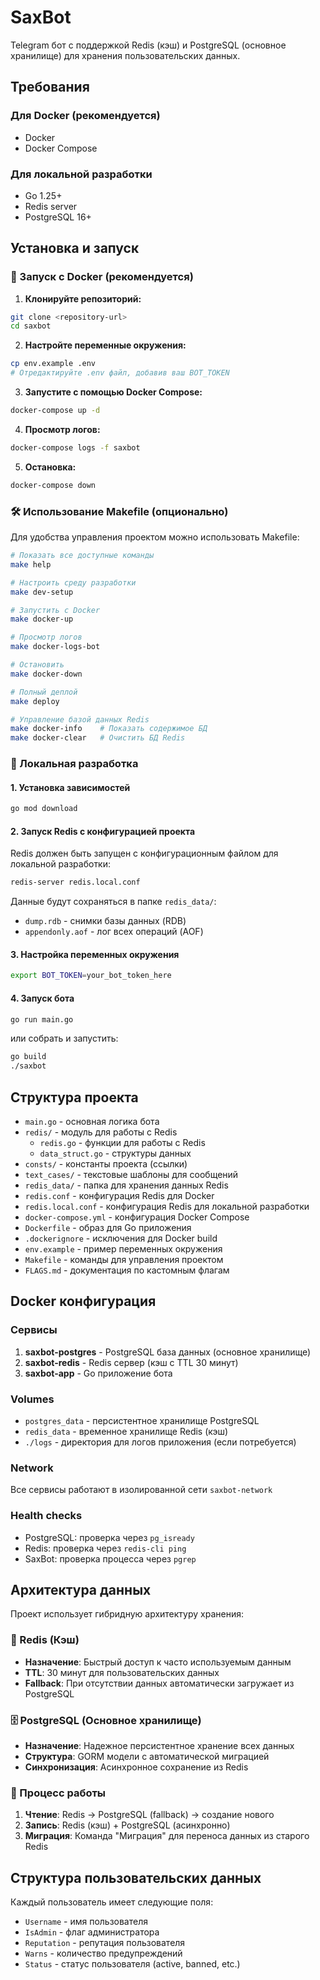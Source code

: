 # SaxBot

Telegram бот с поддержкой Redis (кэш) и PostgreSQL (основное хранилище) для хранения пользовательских данных.

## Требования

### Для Docker (рекомендуется)
- Docker
- Docker Compose

### Для локальной разработки
- Go 1.25+
- Redis server
- PostgreSQL 16+

## Установка и запуск

### 🐳 Запуск с Docker (рекомендуется)

1. **Клонируйте репозиторий:**
```bash
git clone <repository-url>
cd saxbot
```

2. **Настройте переменные окружения:**
```bash
cp env.example .env
# Отредактируйте .env файл, добавив ваш BOT_TOKEN
```

3. **Запустите с помощью Docker Compose:**
```bash
docker-compose up -d
```

4. **Просмотр логов:**
```bash
docker-compose logs -f saxbot
```

5. **Остановка:**
```bash
docker-compose down
```

### 🛠️ Использование Makefile (опционально)

Для удобства управления проектом можно использовать Makefile:

```bash
# Показать все доступные команды
make help

# Настроить среду разработки
make dev-setup

# Запустить с Docker
make docker-up

# Просмотр логов
make docker-logs-bot

# Остановить
make docker-down

# Полный деплой
make deploy

# Управление базой данных Redis
make docker-info    # Показать содержимое БД
make docker-clear   # Очистить БД Redis
```

### 🔧 Локальная разработка

#### 1. Установка зависимостей

```bash
go mod download
```

#### 2. Запуск Redis с конфигурацией проекта

Redis должен быть запущен с конфигурационным файлом для локальной разработки:

```bash
redis-server redis.local.conf
```

Данные будут сохраняться в папке `redis_data/`:
- `dump.rdb` - снимки базы данных (RDB)
- `appendonly.aof` - лог всех операций (AOF)

#### 3. Настройка переменных окружения

```bash
export BOT_TOKEN=your_bot_token_here
```

#### 4. Запуск бота

```bash
go run main.go
```

или собрать и запустить:

```bash
go build
./saxbot
```

## Структура проекта

- `main.go` - основная логика бота
- `redis/` - модуль для работы с Redis
  - `redis.go` - функции для работы с Redis
  - `data_struct.go` - структуры данных
- `consts/` - константы проекта (ссылки)
- `text_cases/` - текстовые шаблоны для сообщений
- `redis_data/` - папка для хранения данных Redis
- `redis.conf` - конфигурация Redis для Docker
- `redis.local.conf` - конфигурация Redis для локальной разработки
- `docker-compose.yml` - конфигурация Docker Compose
- `Dockerfile` - образ для Go приложения
- `.dockerignore` - исключения для Docker build
- `env.example` - пример переменных окружения
- `Makefile` - команды для управления проектом
- `FLAGS.md` - документация по кастомным флагам

## Docker конфигурация

### Сервисы

1. **saxbot-postgres** - PostgreSQL база данных (основное хранилище)
2. **saxbot-redis** - Redis сервер (кэш с TTL 30 минут)
3. **saxbot-app** - Go приложение бота

### Volumes

- `postgres_data` - персистентное хранилище PostgreSQL
- `redis_data` - временное хранилище Redis (кэш)
- `./logs` - директория для логов приложения (если потребуется)

### Network

Все сервисы работают в изолированной сети `saxbot-network`

### Health checks

- PostgreSQL: проверка через `pg_isready`
- Redis: проверка через `redis-cli ping`
- SaxBot: проверка процесса через `pgrep`

## Архитектура данных

Проект использует гибридную архитектуру хранения:

### 🚀 Redis (Кэш)
- **Назначение**: Быстрый доступ к часто используемым данным
- **TTL**: 30 минут для пользовательских данных
- **Fallback**: При отсутствии данных автоматически загружает из PostgreSQL

### 🗄️ PostgreSQL (Основное хранилище)
- **Назначение**: Надежное персистентное хранение всех данных
- **Структура**: GORM модели с автоматической миграцией
- **Синхронизация**: Асинхронное сохранение из Redis

### 🔄 Процесс работы
1. **Чтение**: Redis → PostgreSQL (fallback) → создание нового
2. **Запись**: Redis (кэш) + PostgreSQL (асинхронно)
3. **Миграция**: Команда "Миграция" для переноса данных из старого Redis

## Структура пользовательских данных

Каждый пользователь имеет следующие поля:
- `Username` - имя пользователя
- `IsAdmin` - флаг администратора
- `Reputation` - репутация пользователя
- `Warns` - количество предупреждений
- `Status` - статус пользователя (active, banned, etc.)
